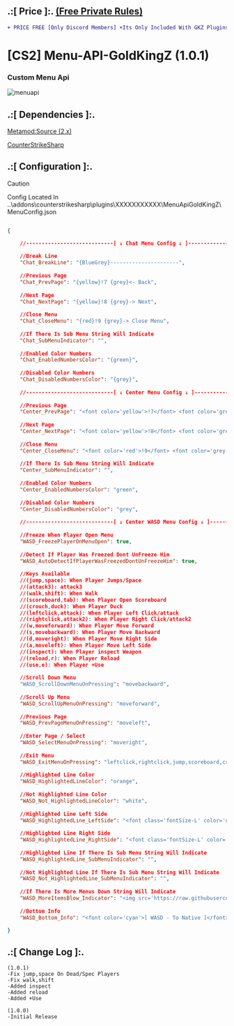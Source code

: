 
## .:[ Price ]:. [(Free Private Rules)](https://github.com/oqyh/cs2-Private-Plugins/blob/11b92dc04067753a390d796dbba39d789f270aab/README.md?plain=1#L27)
```diff
+ PRICE FREE [Only Discord Members] +Its Only Included With GKZ Plugins
```

# [CS2] Menu-API-GoldKingZ (1.0.1)  


### Custom Menu Api

![menuapi](https://github.com/user-attachments/assets/703e9007-0b2d-4cc3-ab5d-a01c03d18906)


## .:[ Dependencies ]:.

[Metamod:Source (2.x)](https://www.sourcemm.net/downloads.php/?branch=master)

[CounterStrikeSharp](https://github.com/roflmuffin/CounterStrikeSharp/releases)

## .:[ Configuration ]:.

> [!CAUTION]
> Config Located In ..\addons\counterstrikesharp\plugins\XXXXXXXXXXX\MenuApiGoldKingZ\MenuConfig.json                                        

```json

{

	//----------------------------[ ↓ Chat Menu Config ↓ ]----------------------------
	
	//Break Line
	"Chat_BreakLine": "{BlueGrey}----------------------",
	
	//Previous Page
	"Chat_PrevPage": "{yellow}!7 {grey}<- Back",
	
	//Next Page
	"Chat_NextPage": "{yellow}!8 {grey}-> Next",
	
	//Close Menu
	"Chat_CloseMenu": "{red}!9 {grey}-> Close Menu",
	
	//If There Is Sub Menu String Will Indicate
	"Chat_SubMenuIndicator": "",
	
	//Enabled Color Numbers
	"Chat_EnabledNumbersColor": "{green}",
	
	//Disabled Color Numbers
	"Chat_DisabledNumbersColor": "{grey}",
	
	//----------------------------[ ↓ Center Menu Config ↓ ]----------------------------
	
	//Previous Page
	"Center_PrevPage": "<font color='yellow'>!7</font> <font color='grey'>&#60;- Back</font>",
	
	//Next Page
	"Center_NextPage": "<font color='yellow'>!8</font> <font color='grey'>-> Next</font>",
	
	//Close Menu
	"Center_CloseMenu": "<font color='red'>!9</font> <font color='grey'>-> Close Menu</font>",
	
	//If There Is Sub Menu String Will Indicate
	"Center_SubMenuIndicator": "",
	
	//Enabled Color Numbers
	"Center_EnabledNumbersColor": "green",
	
	//Disabled Color Numbers
	"Center_DisabledNumbersColor": "grey",
	
	//----------------------------[ ↓ Center WASD Menu Config ↓ ]----------------------------
	
	//Freeze When Player Open Menu
	"WASD_FreezePlayerOnMenuOpen": true,
	
	//Detect If Player Was Freezed Dont UnFreeze Him
	"WASD_AutoDetectIfPlayerWasFreezedDontUnFreezeHim": true,
	
	//Keys Available
	//(jump,space): When Player Jumps/Space
	//(attack3): attack3
	//(walk,shift): When Walk
	//(scoreboard,tab): When Player Open Scoreboard
	//(crouch,duck): When Player Duck
	//(leftclick,attack): When Player Left Click/attack
	//(rightclick,attack2): When Player Right Click/attack2
	//(w,moveforward): When Player Move Forward
	//(s,movebackward): When Player Move Backward
	//(d,moveright): When Player Move Right Side
	//(a,moveleft): When Player Move Left Side
	//(inspect): When Player inspect Weapon
	//(reload,r): When Player Reload
	//(use,e): When Player +Use
	
	//Scroll Down Menu
	"WASD_ScrollDownMenuOnPressing": "movebackward",
	
	//Scroll Up Menu
	"WASD_ScrollUpMenuOnPressing": "moveforward",
	
	//Previous Page
	"WASD_PrevPageMenuOnPressing": "moveleft",
	
	//Enter Page / Select
	"WASD_SelectMenuOnPressing": "moveright",
	
	//Exit Menu
	"WASD_ExitMenuOnPressing": "leftclick,rightclick,jump,scoreboard,crouch",
	
	//Highlighted Line Color
	"WASD_HighlightedLineColor": "orange",
	
	//Not Highlighted Line Color
	"WASD_Not_HighlightedLineColor": "white",
	
	//Highlighted Line Left Side 
	"WASD_HighlightedLine_LeftSide": "<font class='fontSize-L' color='darkred'> ►[ </font>",
	
	//Highlighted Line Right Side 
	"WASD_HighlightedLine_RightSide": "<font class='fontSize-L' color='darkred'> ]◄ </font>",
	
	//Highlighted Line If There Is Sub Menu String Will Indicate
	"WASD_HighlightedLine_SubMenuIndicator": "",
	
	//Not Highlighted Line If There Is Sub Menu String Will Indicate
	"WASD_Not_HighlightedLine_SubMenuIndicator": "",
	
	//If There Is More Menus Down String Will Indicate
	"WASD_MoreItemsBlow_Indicator": "<img src='https://raw.githubusercontent.com/oqyh/cs2-Private-Plugins/refs/heads/main/Resources/arrow.gif' class=''> <img src='https://raw.githubusercontent.com/oqyh/cs2-Private-Plugins/refs/heads/main/Resources/arrow.gif' class=''> <img src='https://raw.githubusercontent.com/oqyh/cs2-Private-Plugins/refs/heads/main/Resources/arrow.gif' class=''>",
	
	//Bottom Info
	"WASD_Bottom_Info": "<font color='cyan'>[ WASD - To Native ]</font> <br><font color='purple'>[ <img src='https://raw.githubusercontent.com/oqyh/cs2-Private-Plugins/refs/heads/main/Resources/tab.gif' class=''> - To Exit ]<br>"

}

```


## .:[ Change Log ]:.
```
(1.0.1)
-Fix jump,space On Dead/Spec Players
-Fix walk,shift
-Added inspect
-Added reload
-Added +Use

(1.0.0)
-Initial Release
```
